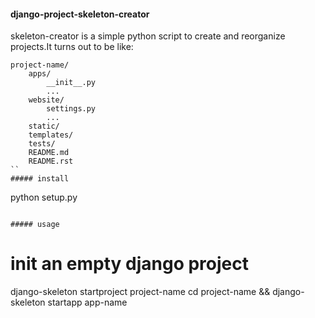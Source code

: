 #### django-project-skeleton-creator
skeleton-creator is a simple python script to create and reorganize projects.It turns out to be like:
```
project-name/
    apps/
        __init__.py
        ...
    website/
        settings.py
        ...
    static/
    templates/
    tests/
    README.md
    README.rst
``
##### install
```
python setup.py
```

##### usage
```
# init an empty django project
django-skeleton startproject project-name
cd project-name && django-skeleton startapp app-name
```
